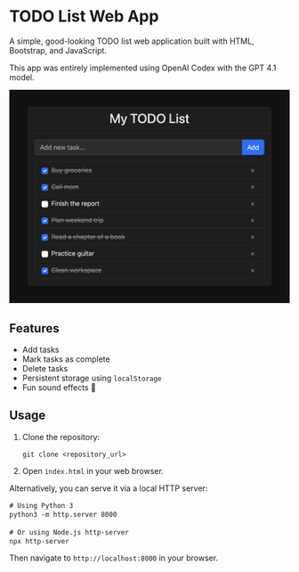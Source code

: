 # TODO List Web App

A simple, good-looking TODO list web application built with HTML, Bootstrap, and JavaScript.

This app was entirely implemented using OpenAI Codex with the GPT 4.1 model.

![screenshot](./screenshot.png)

## Features

- Add tasks
- Mark tasks as complete
- Delete tasks
- Persistent storage using `localStorage`
- Fun sound effects 🥳

## Usage

1. Clone the repository:
   ```
   git clone <repository_url>
   ```
2. Open `index.html` in your web browser.

Alternatively, you can serve it via a local HTTP server:
```
# Using Python 3
python3 -m http.server 8000

# Or using Node.js http-server
npx http-server
```

Then navigate to `http://localhost:8000` in your browser.